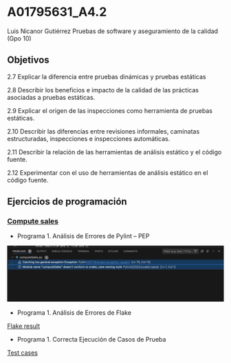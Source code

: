 # A01795631_A4.2

Luis Nicanor Gutiérrez
Pruebas de software y aseguramiento de la calidad (Gpo 10)

## Objetivos
2.7 Explicar la diferencia entre pruebas dinámicas y pruebas estáticas

2.8 Describir los beneficios e impacto de la calidad de las prácticas asociadas a pruebas estáticas.

2.9 Explicar el origen de las inspecciones como herramienta de pruebas estáticas.

2.10 Describir las diferencias entre revisiones informales, caminatas estructuradas, inspecciones e inspecciones automáticas.

2.11 Describir la relación de las herramientas de análisis estático y el código fuente.

2.12 Experimentar con el uso de herramientas de análisis estático en el código fuente.

## Ejercicios de programación

### [Compute sales](https://github.com/luisnicg/A01795631_A5.2/tree/main/)

* Programa 1. Análisis de Errores de Pylint – PEP 

![Pylint](Evidences/C1-Pylint.png "Pylint result")

* Programa 1. Análisis de Errores de Flake


[Flake result](https://github.com/luisnicg/A01795631_A5.2/blob/main/Evidences/C2-%20Flake.mp4)


* Programa 1. Correcta Ejecución de Casos de Prueba

[Test cases](https://github.com/luisnicg/A01795631_A5.2/blob/main/Evidences/C3-TestCases.mp4)